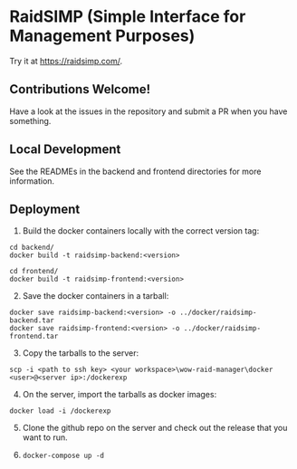 # RaidSIMP (**S**imple **I**nterface for **M**anagement **P**urposes)

Try it at https://raidsimp.com/.

## Contributions Welcome!

Have a look at the issues in the repository and submit a PR when you have something.

## Local Development

See the READMEs in the backend and frontend directories for more information.

## Deployment

1. Build the docker containers locally with the correct version tag:

```
cd backend/
docker build -t raidsimp-backend:<version>

cd frontend/
docker build -t raidsimp-frontend:<version>
```

2. Save the docker containers in a tarball:

```
docker save raidsimp-backend:<version> -o ../docker/raidsimp-backend.tar
docker save raidsimp-frontend:<version> -o ../docker/raidsimp-frontend.tar
```

3. Copy the tarballs to the server:

```
scp -i <path to ssh key> <your workspace>\wow-raid-manager\docker <user>@<server ip>:/dockerexp
```

4. On the server, import the tarballs as docker images:

```
docker load -i /dockerexp
```

5. Clone the github repo on the server and check out the release that you want to run.

6. `docker-compose up -d`
